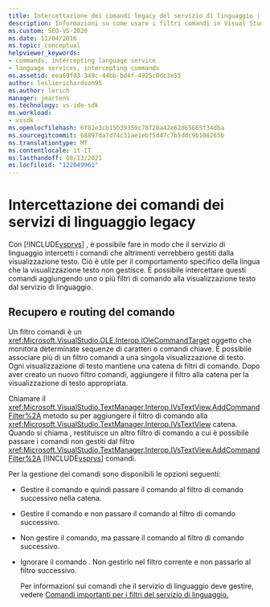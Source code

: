 ```yaml
---
title: Intercettazione dei comandi legacy del servizio di linguaggio | Microsoft Docs
description: Informazioni su come usare i filtri comandi in Visual Studio intercettare i comandi del servizio di linguaggio legacy e aggiungere un comportamento specifico del linguaggio.
ms.custom: SEO-VS-2020
ms.date: 11/04/2016
ms.topic: conceptual
helpviewer_keywords:
- commands, intercepting language service
- language services, intercepting commands
ms.assetid: eea69f03-349c-44bb-bd4f-4925c0dc3e55
author: leslierichardson95
ms.author: lerich
manager: jmartens
ms.technology: vs-ide-sdk
ms.workload:
- vssdk
ms.openlocfilehash: 6f82e3cb15b39359c78f28a42e62d65665f34dba
ms.sourcegitcommit: 68897da7d74c31ae1ebf5d47c7b5ddc9b108265b
ms.translationtype: MT
ms.contentlocale: it-IT
ms.lasthandoff: 08/13/2021
ms.locfileid: "122049961"
---
```

# <a name="intercepting-legacy-language-service-commands"></a>Intercettazione dei comandi dei servizi di linguaggio legacy
Con [!INCLUDE[vsprvs](../../code-quality/includes/vsprvs_md.md)] , è possibile fare in modo che il servizio di linguaggio intercetti i comandi che altrimenti verrebbero gestiti dalla visualizzazione testo. Ciò è utile per il comportamento specifico della lingua che la visualizzazione testo non gestisce. È possibile intercettare questi comandi aggiungendo uno o più filtri di comando alla visualizzazione testo dal servizio di linguaggio.

## <a name="getting-and-routing-the-command"></a>Recupero e routing del comando
 Un filtro comandi è un <xref:Microsoft.VisualStudio.OLE.Interop.IOleCommandTarget> oggetto che monitora determinate sequenze di caratteri o comandi chiave. È possibile associare più di un filtro comandi a una singola visualizzazione di testo. Ogni visualizzazione di testo mantiene una catena di filtri di comando. Dopo aver creato un nuovo filtro comandi, aggiungere il filtro alla catena per la visualizzazione di testo appropriata.

 Chiamare il <xref:Microsoft.VisualStudio.TextManager.Interop.IVsTextView.AddCommandFilter%2A> metodo su per aggiungere il filtro di comando alla <xref:Microsoft.VisualStudio.TextManager.Interop.IVsTextView> catena. Quando si chiama , restituisce un altro filtro di comando a cui è possibile passare i comandi non gestiti dal filtro <xref:Microsoft.VisualStudio.TextManager.Interop.IVsTextView.AddCommandFilter%2A> [!INCLUDE[vsprvs](../../code-quality/includes/vsprvs_md.md)] comandi.

 Per la gestione dei comandi sono disponibili le opzioni seguenti:

- Gestire il comando e quindi passare il comando al filtro di comando successivo nella catena.

- Gestire il comando e non passare il comando al filtro di comando successivo.

- Non gestire il comando, ma passare il comando al filtro di comando successivo.

- Ignorare il comando . Non gestirlo nel filtro corrente e non passarlo al filtro successivo.

  Per informazioni sui comandi che il servizio di linguaggio deve gestire, vedere [Comandi importanti per i filtri del servizio di linguaggio.](../../extensibility/internals/important-commands-for-language-service-filters.md)
